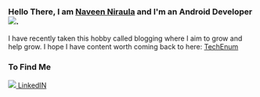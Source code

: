 ### Hello There, I am [Naveen Niraula](https://www.naveennitaula.com.np) and I'm an Android Developer <img src="https://upload.wikimedia.org/wikipedia/commons/thumb/d/d7/Android_robot.svg/16px-Android_robot.svg.png"/>.


I have recently taken this hobby called blogging where I aim to grow and help grow. I hope I have content worth coming back to here: [TechEnum](https://techenum.com/)

### To Find Me
[<img src="https://upload.wikimedia.org/wikipedia/commons/thumb/c/c9/Linkedin.svg/16px-Linkedin.svg.png" /> LinkedIN](https://www.linkedin.com/in/xyznaveen/)
